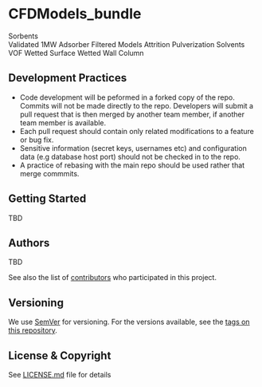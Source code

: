 # CFDModels_bundle
Sorbents	
	Validated 1MW Adsorber
	Filtered Models
	Attrition
	Pulverization
Solvents	
	VOF Wetted Surface
	Wetted Wall Column

## Development Practices

* Code development will be peformed in a forked copy of the repo. Commits will not be 
  made directly to the repo. Developers will submit a pull request that is then merged
  by another team member, if another team member is available.
* Each pull request should contain only related modifications to a feature or bug fix.  
* Sensitive information (secret keys, usernames etc) and configuration data 
  (e.g database host port) should not be checked in to the repo.
* A practice of rebasing with the main repo should be used rather that merge commmits.

## Getting Started

TBD

## Authors

TBD

See also the list of [contributors](https://github.com/CCSI-Toolset/CFDModels_bundle/contributors) who participated in this project.

## Versioning

We use [SemVer](http://semver.org/) for versioning. For the versions available, 
see the [tags on this repository](https://github.com/CFDModels_bundle/tags). 

## License & Copyright

See [LICENSE.md](LICENSE.md) file for details
